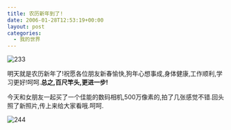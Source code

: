 ```yaml
---
title: 农历新年到了!
date: 2006-01-28T12:53:19+00:00
layout: post
categories:
  - 我的世界
---
```


![233](https://www.wzsw.com/china/product/picture/2005718215611.jpg)

明天就是农历新年了!祝愿各位朋友新春愉快,狗年心想事成,身体健康,工作顺利,学习更好!呵呵.**总之,百尺竿头,更进一步!**

今天和女朋友一起买了一个佳能的数码相机,500万像素的,拍了几张感觉不错.回头照了新照片,传上来给大家看哦.呵呵.

![244](https://www.wzsw.com/china/product/picture/2005718215611.jpg)